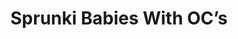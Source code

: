---
slug: sprunki-babies-with-ocs
title: Sprunki Babies With OC’s
description: "Sprunki Babies With OC’s is an exciting online game. Play for free directly in your browser!"
icon: /images/popular_mods/Sprunki Babies With OC’s.png
url: https://wowtbc.net/sprunkin/sprunki-babies-ocs/index.html
previewImage: /images/popular_mods/Sprunki Babies With OC’s.png
type: popular mods

# SEO配置
seo:
  title: "Sprunki Babies With OC’s - Play Free Online Game | Fun Browser Games"
  description: "Sprunki Babies With OC’s - Play this fun online game for free in your browser. No download required!"
  ogImage: "/images/popular_mods/Sprunki Babies With OC’s.png"
  keywords: "sprunki-babies-with-ocs, online game, browser game, free game, popular mods game, play online"

videoUrls:
  - https://www.youtube.com/embed/example1
  - https://www.youtube.com/embed/example2

whyPlay:
  title: "Why Play Sprunki Babies With OC’s?"
  items:
    - "Immersive Gameplay: Sprunki Babies With OC’s offers an engaging and immersive gaming experience that will keep you entertained for hours"
    - "Challenging Levels: Test your skills with increasingly difficult challenges and obstacles"
    - "Beautiful Graphics: Enjoy stunning visuals and smooth animations that bring the game world to life"
    - "Regular Updates: New content and features are added regularly to keep the game fresh and exciting"
    - "Free to Play: Experience all the fun without spending a penny"
    - "Community Features: Connect with other players, share strategies, and compete for high scores"
    - "Cross-Platform: Play on any device with a web browser, no downloads required"

features:
  title: "Key Features of Sprunki Babies With OC’s"
  image: "/images/popular_mods/Sprunki Babies With OC’s.png"
  items:
    - "Intuitive Controls: Easy to learn controls make Sprunki Babies With OC’s accessible for players of all skill levels"
    - "Multiple Game Modes: Enjoy various gameplay options that provide different challenges and experiences"
    - "Character Customization: Personalize your gaming experience with unique characters and items"
    - "Achievement System: Complete special tasks to earn rewards and recognition"
    - "Leaderboards: Compete with players worldwide and see who can achieve the highest scores"

characteristics:
  title: "Game Characteristics"
  image: "/images/popular_mods/Sprunki Babies With OC’s.png"
  items:
    - "Genre: Popular mods game with elements of strategy and skill"
    - "Difficulty: Suitable for both casual gamers and those seeking a challenge"
    - "Play Time: Quick sessions or extended gameplay, depending on your preference"
    - "Art Style: Vibrant and engaging visuals that enhance the gaming experience"
    - "Sound Design: Immersive audio that complements the gameplay perfectly"

info: "Sprunki Babies With OC’s is an exciting online game that offers players a unique and engaging gaming experience. With its intuitive controls, stunning visuals, and challenging gameplay, Sprunki Babies With OC’s provides hours of entertainment for players of all ages and skill levels. Whether you're looking for a quick gaming session during a break or an extended play session, Sprunki Babies With OC’s delivers an immersive experience that will keep you coming back for more. The game features multiple levels of increasing difficulty, ensuring that players are constantly challenged as they progress. With regular updates adding new content and features, Sprunki Babies With OC’s remains fresh and exciting, providing endless entertainment options for its growing community of players."

howToPlayIntro: "Welcome to Sprunki Babies With OC’s! This guide will walk you through the basics and help you master the game. Whether you're a beginner or looking to improve your skills, these tips and instructions will enhance your gaming experience."

howToPlaySteps:
  - title: "Getting Started"
    description: "Begin your Sprunki Babies With OC’s adventure by familiarizing yourself with the controls. Use your keyboard or mouse to navigate through the game interface. The tutorial will guide you through the basic mechanics and help you understand the objectives."
  - title: "Understanding the Objectives"
    description: "In Sprunki Babies With OC’s, your main goal is to progress through levels by completing specific objectives. Each level presents unique challenges that require different strategies and approaches."
  - title: "Mastering the Controls"
    description: "Practice using the controls to improve your precision and reaction time. Sprunki Babies With OC’s requires quick reflexes and strategic thinking to overcome obstacles and defeat opponents."
  - title: "Utilizing Power-ups"
    description: "Collect power-ups throughout the game to enhance your abilities and overcome difficult challenges. Each power-up offers unique advantages that can be crucial for success."
  - title: "Developing Strategies"
    description: "As you progress in Sprunki Babies With OC’s, develop effective strategies for different scenarios. Analyze patterns, anticipate challenges, and adapt your approach to maximize your performance."

faq:
  title: "Frequently Asked Questions about Sprunki Babies With OC’s"
  items:
    - question: "Is Sprunki Babies With OC’s free to play?"
      answer: "Yes, Sprunki Babies With OC’s is completely free to play directly in your web browser. No downloads or purchases are required to enjoy the full game experience."
    - question: "Can I play Sprunki Babies With OC’s on mobile devices?"
      answer: "Yes, Sprunki Babies With OC’s is optimized for both desktop and mobile play. You can enjoy the game on any device with a web browser and internet connection."
    - question: "Are there any in-game purchases?"
      answer: "While Sprunki Babies With OC’s is free to play, there may be optional in-game purchases available for cosmetic items or additional features that don't affect core gameplay."
    - question: "How often is Sprunki Babies With OC’s updated?"
      answer: "The developers regularly update Sprunki Babies With OC’s with new content, features, and improvements based on player feedback and game performance."
    - question: "Can I play Sprunki Babies With OC’s offline?"
      answer: "Currently, Sprunki Babies With OC’s requires an internet connection to play as it's a browser-based online game."
    - question: "Is Sprunki Babies With OC’s suitable for children?"
      answer: "Yes, Sprunki Babies With OC’s is designed to be family-friendly and suitable for players of all ages."
    - question: "How do I report bugs or issues?"
      answer: "If you encounter any problems while playing Sprunki Babies With OC’s, you can report them through the game's support page or contact the developers directly through their website."
    - question: "Still Have Questions?"
      answer: "If you have additional questions about Sprunki Babies With OC’s that aren't covered in this FAQ, please visit our support center or contact our customer service team for assistance."
---
